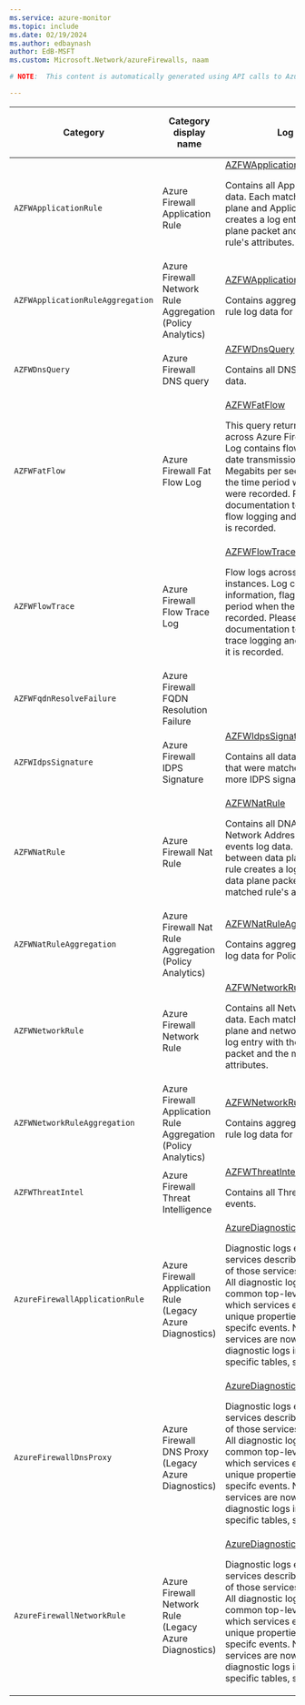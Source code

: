 ```yaml
---
ms.service: azure-monitor
ms.topic: include
ms.date: 02/19/2024
ms.author: edbaynash
author: EdB-MSFT
ms.custom: Microsoft.Network/azureFirewalls, naam

# NOTE:  This content is automatically generated using API calls to Azure. Any edits made on these files will be overwritten in the next run of the script. 

---
```

  
  
|Category|Category display name| Log table| [Supports basic log plan](/azure/azure-monitor/logs/basic-logs-configure?tabs=portal-1#compare-the-basic-and-analytics-log-data-plans)|[Supports ingestion-time transformation](/azure/azure-monitor/essentials/data-collection-transformations)| Example queries |Costs to export|
|---|---|---|---|---|---|---|
|`AZFWApplicationRule` |Azure Firewall Application Rule |[AZFWApplicationRule](/azure/azure-monitor/reference/tables/azfwapplicationrule)<p>Contains all Application rule log data. Each match between data plane and Application rule creates a log entry with the data plane packet and the matched rule's attributes.|No|No|[Queries](../../queries/azfwapplicationrule.md)|Yes |
|`AZFWApplicationRuleAggregation` |Azure Firewall Network Rule Aggregation (Policy Analytics) |[AZFWApplicationRuleAggregation](/azure/azure-monitor/reference/tables/azfwapplicationruleaggregation)<p>Contains aggregated Application rule log data for Policy Analytics.|No|No||Yes |
|`AZFWDnsQuery` |Azure Firewall DNS query |[AZFWDnsQuery](/azure/azure-monitor/reference/tables/azfwdnsquery)<p>Contains all DNS Proxy events log data.|No|No|[Queries](../../queries/azfwdnsquery.md)|Yes |
|`AZFWFatFlow` |Azure Firewall Fat Flow Log |[AZFWFatFlow](/azure/azure-monitor/reference/tables/azfwfatflow)<p>This query returns the top flows across Azure Firewall instances. Log contains flow information, date transmission rate (in Megabits per second units) and the time period when the flows were recorded. Please follow the documentation to enable Top flow logging and details on how it is recorded.|No|No|[Queries](../../queries/azfwfatflow.md)|Yes |
|`AZFWFlowTrace` |Azure Firewall Flow Trace Log |[AZFWFlowTrace](/azure/azure-monitor/reference/tables/azfwflowtrace)<p>Flow logs across Azure Firewall instances. Log contains flow information, flags and the time period when the flows were recorded. Please follow the documentation to enable flow trace logging and details on how it is recorded.|Yes|No|[Queries](../../queries/azfwflowtrace.md)|Yes |
|`AZFWFqdnResolveFailure` |Azure Firewall FQDN Resolution Failure ||No|No||Yes |
|`AZFWIdpsSignature` |Azure Firewall IDPS Signature |[AZFWIdpsSignature](/azure/azure-monitor/reference/tables/azfwidpssignature)<p>Contains all data plane packets that were matched with one or more IDPS signatures.|No|No|[Queries](../../queries/azfwidpssignature.md)|Yes |
|`AZFWNatRule` |Azure Firewall Nat Rule |[AZFWNatRule](/azure/azure-monitor/reference/tables/azfwnatrule)<p>Contains all DNAT (Destination Network Address Translation) events log data. Each match between data plane and DNAT rule creates a log entry with the data plane packet and the matched rule's attributes.|No|No|[Queries](../../queries/azfwnatrule.md)|Yes |
|`AZFWNatRuleAggregation` |Azure Firewall Nat Rule Aggregation (Policy Analytics) |[AZFWNatRuleAggregation](/azure/azure-monitor/reference/tables/azfwnatruleaggregation)<p>Contains aggregated NAT Rule log data for Policy Analytics.|No|No||Yes |
|`AZFWNetworkRule` |Azure Firewall Network Rule |[AZFWNetworkRule](/azure/azure-monitor/reference/tables/azfwnetworkrule)<p>Contains all Network Rule log data. Each match between data plane and network rule creates a log entry with the data plane packet and the matched rule's attributes.|No|No|[Queries](../../queries/azfwnetworkrule.md)|Yes |
|`AZFWNetworkRuleAggregation` |Azure Firewall Application Rule Aggregation (Policy Analytics) |[AZFWNetworkRuleAggregation](/azure/azure-monitor/reference/tables/azfwnetworkruleaggregation)<p>Contains aggregated Network rule log data for Policy Analytics.|No|No||Yes |
|`AZFWThreatIntel` |Azure Firewall Threat Intelligence |[AZFWThreatIntel](/azure/azure-monitor/reference/tables/azfwthreatintel)<p>Contains all Threat Intelligence events.|No|No|[Queries](../../queries/azfwthreatintel.md)|Yes |
|`AzureFirewallApplicationRule` |Azure Firewall Application Rule (Legacy Azure Diagnostics) |[AzureDiagnostics](/azure/azure-monitor/reference/tables/azurediagnostics)<p>Diagnostic logs emitted by Azure services describe the operation of those services or resources. All diagnostic logs share a common top-level schema, which services extend to emit unique properties for their specifc events. Note: many services are now ingesting their diagnostic logs into resource-specific tables, see more here|No|No|[Queries](../../queries/azurediagnostics.md#queries-for-microsoftnetwork)|No |
|`AzureFirewallDnsProxy` |Azure Firewall DNS Proxy (Legacy Azure Diagnostics) |[AzureDiagnostics](/azure/azure-monitor/reference/tables/azurediagnostics)<p>Diagnostic logs emitted by Azure services describe the operation of those services or resources. All diagnostic logs share a common top-level schema, which services extend to emit unique properties for their specifc events. Note: many services are now ingesting their diagnostic logs into resource-specific tables, see more here|No|No|[Queries](../../queries/azurediagnostics.md#queries-for-microsoftnetwork)|No |
|`AzureFirewallNetworkRule` |Azure Firewall Network Rule (Legacy Azure Diagnostics) |[AzureDiagnostics](/azure/azure-monitor/reference/tables/azurediagnostics)<p>Diagnostic logs emitted by Azure services describe the operation of those services or resources. All diagnostic logs share a common top-level schema, which services extend to emit unique properties for their specifc events. Note: many services are now ingesting their diagnostic logs into resource-specific tables, see more here|No|No|[Queries](../../queries/azurediagnostics.md#queries-for-microsoftnetwork)|No |